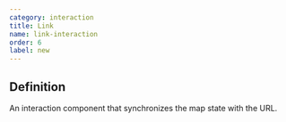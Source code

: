 ```yaml
---
category: interaction
title: Link
name: link-interaction
order: 6
label: new
---
```


## Definition

An interaction component that synchronizes the map state with the URL.
